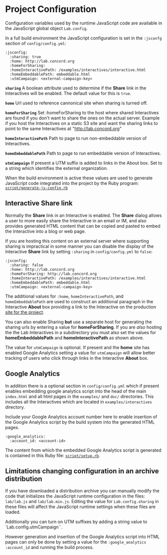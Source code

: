 # Project Configuration

Configuration variables used by the runtime JavaScript code are available in the JavaScript global
object `Lab.config`.

In a full build environment the JavaScript configuration is set in the `:jsconfg` section of
`config/config.yml`:

    :jsconfig:
      :sharing: true
      :home: http://lab.concord.org
      :homeForSharing:
      :homeInteractivePath: /examples/interactives/interactive.html
      :homeEmbeddablePath: embeddable.html
      :utmCampaign: <external-campaign-key>

**`sharing`** A boolean attribute used to determine if the **Share** link in the Interactives will be enabled.
The default value for this is `true`.

**`home`** Url used to reference cannonical site when sharing is turned off.

**`homeForSharing`** Set :homeForSharing to the host where shared Interactives are found
if you don't want to share the ones on the actual server. Example if you host the
Interactives on a static S3 site and want the sharing links to point to the same
Interactives at "http://lab.concord.org"

**`homeInteractivePath`** Path to page to run non-embeddable version of Interactives.

**`homeEmbeddablePath`** Path to page to run embeddable version of Interactives.

**`utmCampaign`** If present a UTM suffix is added to links in the About box.
Set to a string which identifies the external organization.

When the build environment is active these values are used to generate JavaScript code integrated
into the project by the Ruby program:
[`script/generate-js-config.rb`](https://github.com/concord-consortium/lab/blob/master/script/generate-js-config.rb)

## Interactive Share link

Normally the **Share** link in an Interactive is enabled. The **Share** dialog allows a user to more easily
share the Interactive in an email or IM, and also provides generated HTML content that can be copied and pasted
to embed the Interactive into a blog or web page.

If you are hosting this content on an external server where supporting
sharing is impractical in some manner you can disable the display of the Interactive **Share** link by setting
`:sharing` in `config/config.yml` to `false`:

    :jsconfig:
      :sharing: false
      :home: http://lab.concord.org
      :homeForSharing: http://lab.concord.org
      :homeInteractivePath: /examples/interactives/interactive.html
      :homeEmbeddablePath: embeddable.html
      :utmCampaign: <external-campaign-key>

The additional values for `:home`, `homeInteractivePath`, and `homeEmbeddablePath` are used to construct an
additional paragraph in the Interactive **About** box providing a link to the Interactive on the production
[site for the project](http://lab.concord.org).

You can also enable Sharing **but** use a separate host for generating the sharing urls by entering a value
for **homeForSharing**. If you are *also* hosting the the Lab Interactives in a subdirectory you must also
set the values for **homeEmbeddablePath** and **homeInteractivePath** as shown above.

The value for `utmCampaign` is optional. If present and the **home** site has enabled Google Analytics
setting a value for `utmCampaign` will allow better tracking of users who click through links in the
Interactive **About** box.

## Google Analytics

In addition there is a optional section in `config/config.yml` which if present enables embedding google
analytics script into the head of the main `index.html` and all html pages in the `examples/` and `doc/`
directories. This includes all the Interactives which are located in `examples/interactives` directory.

Include your Google Analytics account number here to enable insertion of the Google Analytics
script by the build system into the generated HTML pages.

    :google_analytics:
      :account_id: <account-id>

The content from which the embedded Google Analytics script is generated is contained in this Ruby file:
[`script/setup.rb`](https://github.com/concord-consortium/lab/blob/master/script/setup.rb).

## Limitations changing configuration in an archive distribution

If you have downloaded a distribution archive you can manually modify the code that initializes the JavaScript
runtime configuration in the files: `lab/lab.js` and `lab/lab.min.js`. Editing the value for `Lab.config.sharing`
in these files will affect the JavaScript runtime settings when these files are loaded.

Additionally you can turn on UTM suffixes by adding a string value to `Lab.config.utmCampaign``.

However generation and insertion of the Google Analytics script into HTML pages can only be done by
setting a value for the `:google_analytics :account_id` and running the build process.

